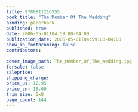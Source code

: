 ```yaml
---
title: 9780811216555
book_title: "The Member Of The Wedding"
binding: paperback
published: true
date: 2006-05-01T04:59:00-04:00
publication_date: 2006-05-01T04:59:00-04:00
show_in_forthcoming: false
contributors:

cover_image_path: The_Member_Of_The_Wedding.jpg
forsale: false
saleprice:
shipping_charge:
price_us: 12.95
price_cn: 16.00
trim_size: 5x8
page_count: 144
---
```


